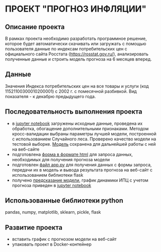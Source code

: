# ПРОЕКТ "ПРОГНОЗ ИНФЛЯЦИИ"

## Описание проекта
В рамках проекта необходимо разработать программное решение, которое будет автоматически скачивать или загружать с помощью пользователя данные по индексам потребительских цен с официального сайта Росстата (https://rosstat.gov.ru/), анализировать полученные данные и строить модель прогноза на 6 месяцев вперед.

## Данные
Значения Индекса потребительских цен на все товары и услуги (код 11521100300010200001) с 2002 г. с помесячной разбивкой. Вид показателя - к декабрю предыдущего года.

## Последовательность выполнения проекта
- в [jupyter notebook](CPI.ipynb) загружены исходные данные, проведена их обработка, обогащение дополнительными признаками. Методом кросс-валидации выбраны параметры лучшей модели, построенной с использованием Случайного леса. Проверено качество модели на тестовой выборке. [Модель](models/model.pkl) сохранена для дальнейшей работы с ней на веб-сайте 
- подготовлена [форма в формате html](templates/index.html) для запроса данных, необходимых для получения прогноза модели 
- подготовлен [файл app.py](app.py) для получения данных с формы запроса, передачи их в модель и вывода результата прогноза на веб-сайт с использованием библиотеки flask 
- получено [предсказание модели](result.png), график динамики ИПЦ с учетом прогноза приведен в [jupyter notebook](CPI.ipynb)

## Использованные библиотеки python
pandas, numpy, matplotlib, sklearn, pickle, flask

## Развитие проекта
- вставить график с прогнозом модели на веб-сайт
- упаковать проект в Docker-контейнер
